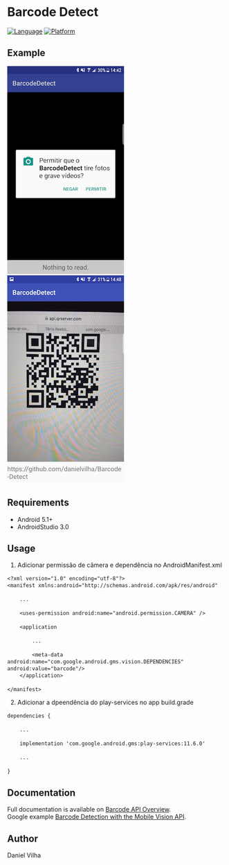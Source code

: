 # Barcode Detect

[![Language](https://img.shields.io/github/languages/count/badges/shields.svg?style=for-the-badge)](Java)
[![Platform](https://img.shields.io/github/languages/count/badges/shields.svg?style=for-the-badge)](Android)

## Example

![](/Screenshots/Screenshot_1.png) ![](/Screenshots/Screenshot_2.png)

## Requirements
- Android 5.1+
- AndroidStudio 3.0


## Usage

1. Adicionar permissão de câmera e dependência no AndroidManifest.xml
```
<?xml version="1.0" encoding="utf-8"?>
<manifest xmlns:android="http://schemas.android.com/apk/res/android"

    ...

    <uses-permission android:name="android.permission.CAMERA" />

    <application

        ...

        <meta-data android:name="com.google.android.gms.vision.DEPENDENCIES" android:value="barcode"/>
    </application>

</manifest>
```

2. Adicionar a dpeendência do play-services no app build.grade
```
dependencies {

    ...

    implementation 'com.google.android.gms:play-services:11.6.0'

    ...

}
```

## Documentation
Full documentation is available on [Barcode API Overview](https://developers.google.com/vision/android/barcodes-overview).<br/>
Google example [Barcode Detection with the Mobile Vision API](https://codelabs.developers.google.com/codelabs/bar-codes/#0).

## Author

Daniel Vilha